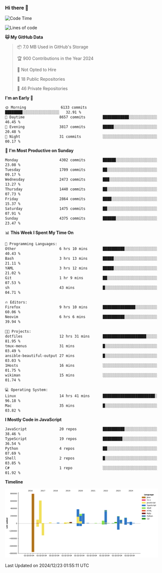 ### Hi there 👋

<!--
**Clumsy-Coder/Clumsy-Coder** is a ✨ _special_ ✨ repository because its `README.md` (this file) appears on your GitHub profile.

Here are some ideas to get you started:

- 🔭 I’m currently working on ...
- 🌱 I’m currently learning ...
- 👯 I’m looking to collaborate on ...
- 🤔 I’m looking for help with ...
- 💬 Ask me about ...
- 📫 How to reach me: ...
- 😄 Pronouns: ...
- ⚡ Fun fact: ...
-->

<!-- anmol098/waka-readme-stats -->
<!--START_SECTION:waka-->
![Code Time](http://img.shields.io/badge/Code%20Time-1%2C050%20hrs%206%20mins-blue)

![Lines of code](https://img.shields.io/badge/From%20Hello%20World%20I%27ve%20Written-3.5%20million%20lines%20of%20code-blue)

**🐱 My GitHub Data** 

> 📦 7.0 MB Used in GitHub's Storage 
 > 
> 🏆 900 Contributions in the Year 2024
 > 
> 🚫 Not Opted to Hire
 > 
> 📜 18 Public Repositories 
 > 
> 🔑 46 Private Repositories 
 > 
**I'm an Early 🐤** 

```text
🌞 Morning                6133 commits        ████████░░░░░░░░░░░░░░░░░   32.91 % 
🌆 Daytime                8657 commits        ████████████░░░░░░░░░░░░░   46.45 % 
🌃 Evening                3817 commits        █████░░░░░░░░░░░░░░░░░░░░   20.48 % 
🌙 Night                  31 commits          ░░░░░░░░░░░░░░░░░░░░░░░░░   00.17 % 
```
📅 **I'm Most Productive on Sunday** 

```text
Monday                   4302 commits        ██████░░░░░░░░░░░░░░░░░░░   23.08 % 
Tuesday                  1709 commits        ██░░░░░░░░░░░░░░░░░░░░░░░   09.17 % 
Wednesday                2473 commits        ███░░░░░░░░░░░░░░░░░░░░░░   13.27 % 
Thursday                 1440 commits        ██░░░░░░░░░░░░░░░░░░░░░░░   07.73 % 
Friday                   2864 commits        ████░░░░░░░░░░░░░░░░░░░░░   15.37 % 
Saturday                 1475 commits        ██░░░░░░░░░░░░░░░░░░░░░░░   07.91 % 
Sunday                   4375 commits        ██████░░░░░░░░░░░░░░░░░░░   23.47 % 
```


📊 **This Week I Spent My Time On** 

```text
💬 Programming Languages: 
Other                    6 hrs 10 mins       ██████████░░░░░░░░░░░░░░░   40.43 % 
Bash                     3 hrs 13 mins       █████░░░░░░░░░░░░░░░░░░░░   21.11 % 
YAML                     3 hrs 12 mins       █████░░░░░░░░░░░░░░░░░░░░   21.02 % 
Git                      1 hr 9 mins         ██░░░░░░░░░░░░░░░░░░░░░░░   07.53 % 
sh                       43 mins             █░░░░░░░░░░░░░░░░░░░░░░░░   04.71 % 

🔥 Editors: 
Firefox                  9 hrs 10 mins       ███████████████░░░░░░░░░░   60.06 % 
Neovim                   6 hrs 6 mins        ██████████░░░░░░░░░░░░░░░   39.94 % 

🐱‍💻 Projects: 
dotfiles                 12 hrs 31 mins      ████████████████████░░░░░   81.95 % 
tmux-menus               31 mins             █░░░░░░░░░░░░░░░░░░░░░░░░   03.49 % 
ansible-beautiful-output 27 mins             █░░░░░░░░░░░░░░░░░░░░░░░░   03.03 % 
1Hosts                   16 mins             ░░░░░░░░░░░░░░░░░░░░░░░░░   01.75 % 
wikiman                  15 mins             ░░░░░░░░░░░░░░░░░░░░░░░░░   01.74 % 

💻 Operating System: 
Linux                    14 hrs 41 mins      ████████████████████████░   96.18 % 
Mac                      35 mins             █░░░░░░░░░░░░░░░░░░░░░░░░   03.82 % 
```

**I Mostly Code in JavaScript** 

```text
JavaScript               20 repos            ██████████░░░░░░░░░░░░░░░   38.46 % 
TypeScript               19 repos            █████████░░░░░░░░░░░░░░░░   36.54 % 
Python                   4 repos             ██░░░░░░░░░░░░░░░░░░░░░░░   07.69 % 
Shell                    2 repos             █░░░░░░░░░░░░░░░░░░░░░░░░   03.85 % 
C#                       1 repo              ░░░░░░░░░░░░░░░░░░░░░░░░░   01.92 % 
```



**Timeline**

![Lines of Code chart](https://raw.githubusercontent.com/Clumsy-Coder/Clumsy-Coder/main/assets/bar_graph.png)


 Last Updated on 2024/12/23 01:55:11 UTC
<!--END_SECTION:waka-->
